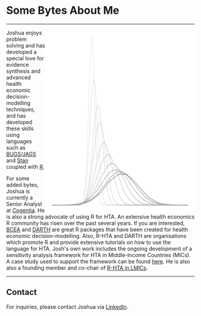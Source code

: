# **Some Bytes About Me**

--- 

<a href="thumbnail">
  <img align = "right" height = "490px" width = "400px" src = "img/siteLogo.png" />
  </a>

Joshua enjoys problem solving and has developed a special love for evidence synthesis and advanced health economic decision-modelling techniques, and has developed these skills using languages such as [BUGS](https://en.wikipedia.org/wiki/OpenBUGS)/[JAGS](https://en.wikipedia.org/wiki/Just_another_Gibbs_sampler) and [Stan](https://en.wikipedia.org/wiki/Stan_(software)) coupled with [R](https://en.wikipedia.org/wiki/R_(programming_language)).

For some added bytes, Joshua is currently a Senior Analyst at [Cogentia](https://cogentia.co.uk). He is also a strong advocate of using R for HTA. An extensive health economics R community has risen over the past several years. If you are interested, [BCEA](https://github.com/giabaio/BCEA) and [DARTH](https://github.com/DARTH-git) are great R packages that have been created for health economic decision-modelling. Also, R-HTA and DARTH are organisations which promote R and provide extensive tutorials on how to use the language for HTA. Josh's own work includes the ongoing development of a sensitivity analysis framework for HTA in Middle-Income Countries (MICs). A case study used to support the framework can be found [here](https://github.com/jSoboil/Dissertation). He is also also a founding member and co-chair of [R-HTA in LMICs](https://r-hta-in-lmics.github.io/).

---

## **Contact**
For inquiries, please contact Joshua via [LinkedIn](https://www.linkedin.com/in/joshua-soboil-067351172/).